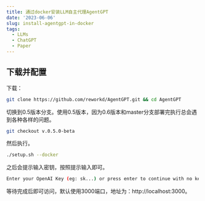 ```yaml
---
title: 通过docker安装LLM自主代理AgentGPT
date: '2023-06-06'
slug: install-agentgpt-in-docker
tags:
  - LLMs
  - ChatGPT
  - Paper
---
```

<!-- ## 获取Websearch密钥

两种方式都可以。
### Google官方
每天100次搜索免费，之后5美元/1000次搜索。
https://developers.google.com/custom-search/v1/overview?hl=zh-cn

### 第三方
1000次搜索免费，之后0.3美元/1000次搜索。
https://serper.dev/

## 获取生成图像密钥
## DALL-E
不需配置，使用openai api即可。
## Replicate
https://replicate.com/account/api-tokens -->

## 下载并配置

下载：
```bash
git clone https://github.com/reworkd/AgentGPT.git && cd AgentGPT

```
切换到0.5版本分支。使用0.5版本，因为0.6版本和master分支部署完执行总会遇到各种各样的问题。
```bash
git checkout v.0.5.0-beta
```

然后执行。
```bash
./setup.sh --docker
```

之后会提示输入密钥，按照提示输入即可。
```bash
Enter your OpenAI Key (eg: sk...) or press enter to continue with no key:
```

等待完成后即可访问，默认使用3000端口，地址为：http://localhost:3000。

